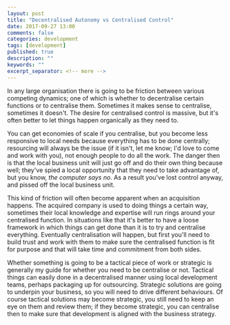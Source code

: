```yaml
---
layout: post
title: "Decentralised Autonomy vs Centralised Control"
date: 2017-09-27 13:00
comments: false
categories: development
tags: [development]
published: true
description: ""
keywords: ""
excerpt_separator: <!-- more -->
---
```


In any large organisation there is going to be friction between various competing dynamics; one of which is whether to decentralise certain functions or to centralise them. Sometimes it makes sense to centralise, sometimes it doesn't. The desire for centralised control is massive, but it's often better to let things happen organically as they need to.

<!-- more -->

You can get economies of scale if you centralise, but you become less responsive to local needs because everything has to be done centrally; resourcing will always be the issue (if it isn't, let me know; I'd love to come and work with you), not enough people to do all the work. The danger then is that the local business unit will just go off and do their own thing because well; they've spied a local opportunity that they need to take advantage of, but you know, _the computer says no_. As a result you've lost control anyway, and pissed off the local business unit.

This kind of friction will often become apparent when an acquisition happens. The acquired company is used to doing things a certain way, sometimes their local knowledge and expertise will run rings around your centralised function. In situations like that it's better to have a loose framework in which things can get done than it is to try and centralise everything. Eventually centralisation will happen, but first you'll need to build trust and work with them to make sure the centralised function is fit for purpose and that will take time and commitment from both sides.

Whether something is going to be a tactical piece of work or strategic is generally my guide for whether you need to be centralise or not. Tactical things can easily done in a decentralised manner using local development teams, perhaps packaging up for outsourcing. Strategic solutions are going to underpin your business, so you will need to drive different behaviours. Of course tactical solutions may become strategic, you still need to keep an eye on them and review them; if they become strategic, you can centralise then to make sure that development is aligned with the business strategy. 
